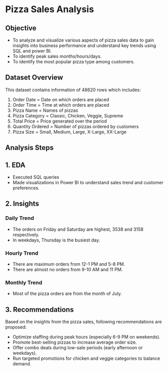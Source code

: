 # **Pizza Sales Analysis**

## **Objective**
- To analyze and visualize various aspects of pizza sales data to gain insights into business performance and understand key trends using SQL and power BI.
- To identify peak sales months/hours/days.
- To identify the most popular pizza type among customers.

## **Dataset Overview**
This dataset contains information of 48620 rows which includes:
1. Order Date = Date on which orders are placed
2. Order Time = Time at which orders are placed
3. Pizza Name = Names of pizzas
4. Pizza Category = Classic, Chicken, Veggie, Supreme
5. Total Price = Price generated over the period
6. Quantity Ordered = Number of pizzas ordered by customers
7. Pizza Size = Small, Medium, Large, X-Large, XX-Large

## **Analysis Steps**
## **1. EDA**
- Executed SQL queries
- Made visualizations in Power BI to understand sales trend and customer preferences.

## **2. Insights**
### **Daily Trend**
- The orders on Friday and Saturday are highest, 3538 and 3158 respectively.
- In weekdays, Thursday is the busiest day.
### **Hourly Trend**
- There are maximum orders from 12-1 PM and 5-8 PM.
- There are almost no orders from 9-10 AM and 11 PM. 
### **Monthly Trend**
- Most of the pizza orders are from the month of July.

## **3. Recommendations**
Based on the insights from the pizza sales, following recommendations are proposed:
- Optimize staffing during peak hours (especially 6-9 PM on weekends).
- Promote best-selling pizzas to increase average order size.
- Offer combo deals during low-sale periods (early afternoon or weekdays).
- Run targeted promotions for chicken and veggie categories to balance demand.

